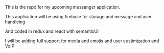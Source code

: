 This is the repo for my upcoming messanger application. 

This application will be using firebase for storage and message and user handleing

And coded in redux and react with semanticUI 

I will be adding full support for media and emojis and user custimization and VoIP 

